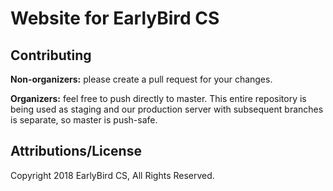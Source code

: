# Website for EarlyBird CS

## Contributing

**Non-organizers:** please create a pull request for your changes.

**Organizers:** feel free to push directly to master. This entire repository is being used as staging and our production server with subsequent branches is separate, so master is push-safe.

## Attributions/License

Copyright 2018 EarlyBird CS, All Rights Reserved.